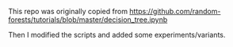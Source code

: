This repo was originally copied from 
https://github.com/random-forests/tutorials/blob/master/decision_tree.ipynb

Then I modified the scripts and added some experiments/variants. 
